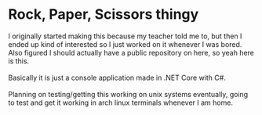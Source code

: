 # Rock, Paper, Scissors thingy
I originally started making this because my teacher told me to, but then I ended up kind of interested so I just worked on it whenever I was bored. Also figured I should actually have a public repository on here, so yeah here is this.\
\
Basically it is just a console application made in .NET Core with C#.
\
\
Planning on testing/getting this working on unix systems eventually, going to test and get it working in arch linux terminals whenever I am home.
